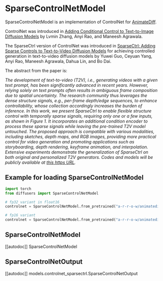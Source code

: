 <!-- Copyright 2024 The HuggingFace Team and The InstantX Team. All rights reserved.

Licensed under the Apache License, Version 2.0 (the "License"); you may not use this file except in compliance with
the License. You may obtain a copy of the License at

http://www.apache.org/licenses/LICENSE-2.0

Unless required by applicable law or agreed to in writing, software distributed under the License is distributed on
an "AS IS" BASIS, WITHOUT WARRANTIES OR CONDITIONS OF ANY KIND, either express or implied. See the License for the
specific language governing permissions and limitations under the License. -->

# SparseControlNetModel

SparseControlNetModel is an implementation of ControlNet for [AnimateDiff](https://arxiv.org/abs/2307.04725).

ControlNet was introduced in [Adding Conditional Control to Text-to-Image Diffusion Models](https://huggingface.co/papers/2302.05543) by Lvmin Zhang, Anyi Rao, and Maneesh Agrawala.

The SparseCtrl version of ControlNet was introduced in [SparseCtrl: Adding Sparse Controls to Text-to-Video Diffusion Models](https://arxiv.org/abs/2311.16933) for achieving controlled generation in text-to-video diffusion models by Yuwei Guo, Ceyuan Yang, Anyi Rao, Maneesh Agrawala, Dahua Lin, and Bo Dai.

The abstract from the paper is:

*The development of text-to-video (T2V), i.e., generating videos with a given text prompt, has been significantly advanced in recent years. However, relying solely on text prompts often results in ambiguous frame composition due to spatial uncertainty. The research community thus leverages the dense structure signals, e.g., per-frame depth/edge sequences, to enhance controllability, whose collection accordingly increases the burden of inference. In this work, we present SparseCtrl to enable flexible structure control with temporally sparse signals, requiring only one or a few inputs, as shown in Figure 1. It incorporates an additional condition encoder to process these sparse signals while leaving the pre-trained T2V model untouched. The proposed approach is compatible with various modalities, including sketches, depth maps, and RGB images, providing more practical control for video generation and promoting applications such as storyboarding, depth rendering, keyframe animation, and interpolation. Extensive experiments demonstrate the generalization of SparseCtrl on both original and personalized T2V generators. Codes and models will be publicly available at [this https URL](https://guoyww.github.io/projects/SparseCtrl).*

## Example for loading SparseControlNetModel

```py
import torch
from diffusers import SparseControlNetModel

# fp32 variant in float16
controlnet = SparseControlNetModel.from_pretrained("a-r-r-o-w/animatediff-sparsectrl-rgb", torch_dtype=torch.float16)

# fp16 variant
controlnet = SparseControlNetModel.from_pretrained("a-r-r-o-w/animatediff-sparsectrl-rgb", variant="fp16", torch_dtype=torch.float16)
```

## SparseControlNetModel

[[autodoc]] SparseControlNetModel

## SparseControlNetOutput

[[autodoc]] models.controlnet_sparsectrl.SparseControlNetOutput
